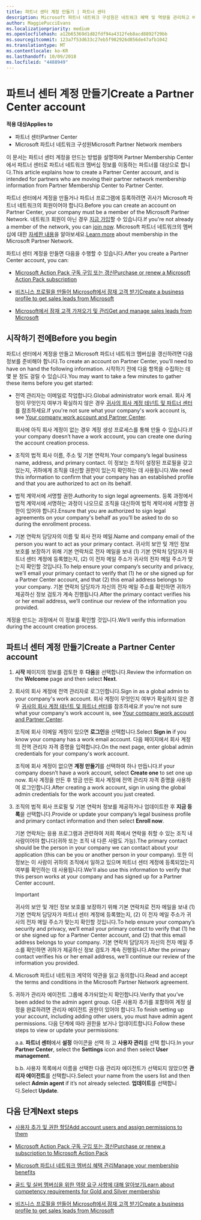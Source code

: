 ```yaml
---
title: 파트너 센터 계정 만들기 | 파트너 센터
description: Microsoft 파트너 네트워크 구성원은 네트워크 혜택 및 역량을 관리하고 비즈니스 프로필을 만들기 위해 파트너 센터 계정을 만들어야 합니다.
author: MaggiePucciEvans
ms.localizationpriority: medium
ms.openlocfilehash: a12b65369d1d82fdf94a4312feb8acd8892f29bb
ms.sourcegitcommit: 123a7f53d633c27eb5f982926d856de47afb1042
ms.translationtype: MT
ms.contentlocale: ko-KR
ms.lasthandoff: 10/09/2018
ms.locfileid: "4488949"
---
```

# <a name="create-a-partner-center-account"></a><span data-ttu-id="365d5-103">파트너 센터 계정 만들기</span><span class="sxs-lookup"><span data-stu-id="365d5-103">Create a Partner Center account</span></span>

**<span data-ttu-id="365d5-104">적용 대상</span><span class="sxs-lookup"><span data-stu-id="365d5-104">Applies to</span></span>**

-   <span data-ttu-id="365d5-105">파트너 센터</span><span class="sxs-lookup"><span data-stu-id="365d5-105">Partner Center</span></span>
-   <span data-ttu-id="365d5-106">Microsoft 파트너 네트워크 구성원</span><span class="sxs-lookup"><span data-stu-id="365d5-106">Microsoft Partner Network members</span></span>


<span data-ttu-id="365d5-107">이 문서는 파트너 센터 계정을 만드는 방법을 설명하며 Partner Membership Center에서 파트너 센터로 파트너 네트워크 멤버십 정보를 이동하는 파트너를 대상으로 합니다.</span><span class="sxs-lookup"><span data-stu-id="365d5-107">This article explains how to create a Partner Center account, and is intended for partners who are moving their partner network membership information from Partner Membership Center to Partner Center.</span></span> 

<span data-ttu-id="365d5-108">파트너 센터에서 계정을 만들거나 파트너 프로그램에 등록하려면 귀사가 Microsoft 파트너 네트워크의 회원이어야 합니다.</span><span class="sxs-lookup"><span data-stu-id="365d5-108">Before you can create an account on Partner Center, your company must be a member of the Microsoft Partner Network.</span></span> <span data-ttu-id="365d5-109">네트워크 회원이 아닌 경우 [지금 가입](https://partners.microsoft.com/PartnerProgram/simplifiedenrollment.aspx)할 수 있습니다.</span><span class="sxs-lookup"><span data-stu-id="365d5-109">If you're not already a member of the network, you can [join now](https://partners.microsoft.com/PartnerProgram/simplifiedenrollment.aspx).</span></span>  <span data-ttu-id="365d5-110">Microsoft 파트너 네트워크의 멤버십에 대한 [자세한 내용](https://partner.microsoft.com/membership)을 알아보세요.</span><span class="sxs-lookup"><span data-stu-id="365d5-110">[Learn more](https://partner.microsoft.com/membership) about membership in the Microsoft Partner Network.</span></span>  

<span data-ttu-id="365d5-111">파트너 센터 계정을 만들면 다음을 수행할 수 있습니다.</span><span class="sxs-lookup"><span data-stu-id="365d5-111">After you create a Partner Center account, you can:</span></span>

-   [<span data-ttu-id="365d5-112">Microsoft Action Pack 구독 구입 또는 갱신</span><span class="sxs-lookup"><span data-stu-id="365d5-112">Purchase or renew a Microsoft Action Pack subscription</span></span>](mpn-get-action-pack.md)

-   [<span data-ttu-id="365d5-113">비즈니스 프로필을 만들어 Microsoft에서 잠재 고객 받기</span><span class="sxs-lookup"><span data-stu-id="365d5-113">Create a business profile to get sales leads from Microsoft</span></span>](create-a-marketing-profile.md)

-   [<span data-ttu-id="365d5-114">Microsoft에서 잠재 고객 가져오기 및 관리</span><span class="sxs-lookup"><span data-stu-id="365d5-114">Get and manage sales leads from Microsoft</span></span>](responding-to-referrals.md)

## <a name="before-you-begin"></a><span data-ttu-id="365d5-115">시작하기 전에</span><span class="sxs-lookup"><span data-stu-id="365d5-115">Before you begin</span></span>

<span data-ttu-id="365d5-116">파트너 센터에서 계정을 만들고 Microsoft 파트너 네트워크 멤버십을 갱신하려면 다음 정보를 준비해야 합니다.</span><span class="sxs-lookup"><span data-stu-id="365d5-116">To create an account on Partner Center, you’ll need to have on hand the following information.</span></span> <span data-ttu-id="365d5-117">시작하기 전에 다음 항목을 수집하는 데 몇 분 정도 걸릴 수 있습니다.</span><span class="sxs-lookup"><span data-stu-id="365d5-117">You may want to take a few minutes to gather these items before you get started:</span></span>

-   <span data-ttu-id="365d5-118">전역 관리자는 이메일로 작업합니다.</span><span class="sxs-lookup"><span data-stu-id="365d5-118">Global administrator work email.</span></span> <span data-ttu-id="365d5-119">회사 계정이 무엇인지 여부가 확실하지 않은 경우 [귀사의 회사 계정 테넌트 및 파트너 센터](azure-active-directory-tenants-and-partner-center.md)를 참조하세요.</span><span class="sxs-lookup"><span data-stu-id="365d5-119">If you're not sure what your company's work account is, see [Your company work account and Partner Center](azure-active-directory-tenants-and-partner-center.md).</span></span>

    <span data-ttu-id="365d5-120">회사에 아직 회사 계정이 없는 경우 계정 생성 프로세스를 통해 만들 수 있습니다.</span><span class="sxs-lookup"><span data-stu-id="365d5-120">If your company doesn’t have a work account, you can create one during the account creation process.</span></span> 

-   <span data-ttu-id="365d5-121">조직의 법적 회사 이름, 주소 및 기본 연락처.</span><span class="sxs-lookup"><span data-stu-id="365d5-121">Your company’s legal business name, address, and primary contact.</span></span> <span data-ttu-id="365d5-122">이 정보는 조직이 설정된 프로필을 갖고 있는지, 귀하에게 조직을 대신할 권한이 있는지 확인하는 데 사용됩니다.</span><span class="sxs-lookup"><span data-stu-id="365d5-122">We need this information to confirm that your company has an established profile and that you are authorized to act on its behalf.</span></span> 

-   <span data-ttu-id="365d5-123">법적 계약서에 서명할 권한.</span><span class="sxs-lookup"><span data-stu-id="365d5-123">Authority to sign legal agreements.</span></span> <span data-ttu-id="365d5-124">등록 과정에서 법적 계약서에 서명하는 과정이 나오므로 조직을 대신하여 법적 계약서에 서명할 권한이 있어야 합니다.</span><span class="sxs-lookup"><span data-stu-id="365d5-124">Ensure that you are authorized to sign legal agreements on your company's behalf as you’ll be asked to do so during the enrollment process.</span></span>

-   <span data-ttu-id="365d5-125">기본 연락처 담당자의 이름 및 회사 전자 메일.</span><span class="sxs-lookup"><span data-stu-id="365d5-125">Name and company email of the person you want to act as your primary contact.</span></span> <span data-ttu-id="365d5-126">귀사의 보안 및 개인 정보 보호를 보장하기 위해 기본 연락처로 전자 메일을 보내 (1) 기본 연락처 담당자가 파트너 센터 계정에 등록했는지, (2) 이 전자 메일 주소가 귀사의 전자 메일 주소가 맞는지 확인할 것입니다.</span><span class="sxs-lookup"><span data-stu-id="365d5-126">To help ensure your company’s security and privacy, we’ll email your primary contact to verify that (1) he or she signed up for a Partner Center account, and that (2) this email address belongs to your company.</span></span> <span data-ttu-id="365d5-127">기본 연락처 담당자가 자신의 전자 메일 주소를 확인하면 귀하가 제공하신 정보 검토가 계속 진행됩니다.</span><span class="sxs-lookup"><span data-stu-id="365d5-127">After the primary contact verifies his or her email address, we’ll continue our review of the information you provided.</span></span>

<span data-ttu-id="365d5-128">계정을 만드는 과정에서 이 정보를 확인할 것입니다.</span><span class="sxs-lookup"><span data-stu-id="365d5-128">We’ll verify this information during the account creation process.</span></span> 
 
## <a name="create-a-partner-center-account"></a><span data-ttu-id="365d5-129">파트너 센터 계정 만들기</span><span class="sxs-lookup"><span data-stu-id="365d5-129">Create a Partner Center account</span></span>

1.  <span data-ttu-id="365d5-130">**시작** 페이지의 정보를 검토한 후 **다음**을 선택합니다.</span><span class="sxs-lookup"><span data-stu-id="365d5-130">Review the information on the **Welcome** page and then select **Next**.</span></span>

2.  <span data-ttu-id="365d5-131">회사의 회사 계정에 전역 관리자로 로그인합니다.</span><span class="sxs-lookup"><span data-stu-id="365d5-131">Sign in as a global admin to your company's work account.</span></span> <span data-ttu-id="365d5-132">회사 계정이 무엇인지 여부가 확실하지 않은 경우 [귀사의 회사 계정 테넌트 및 파트너 센터](azure-active-directory-tenants-and-partner-center.md)를 참조하세요.</span><span class="sxs-lookup"><span data-stu-id="365d5-132">If you're not sure what your company's work account is, see [Your company work account and Partner Center](azure-active-directory-tenants-and-partner-center.md).</span></span>

    <span data-ttu-id="365d5-133">조직에 회사 이메일 계정이 있으면 **로그인**을 선택합니다.</span><span class="sxs-lookup"><span data-stu-id="365d5-133">Select **Sign in** if you know your company has a work email account.</span></span> <span data-ttu-id="365d5-134">다음 페이지에서 회사 계정의 전역 관리자 자격 증명을 입력합니다.</span><span class="sxs-lookup"><span data-stu-id="365d5-134">On the next page, enter global admin credentials for your company's work account.</span></span> 

    <span data-ttu-id="365d5-135">조직에 회사 계정이 없으면 **계정 만들기**를 선택하여 하나 만듭니다.</span><span class="sxs-lookup"><span data-stu-id="365d5-135">If your company doesn’t have a work account, select **Create one** to set one up now.</span></span> <span data-ttu-id="365d5-136">회사 계정을 만든 후 방금 만든 회사 계정에 전역 관리자 자격 증명을 사용하여 로그인합니다.</span><span class="sxs-lookup"><span data-stu-id="365d5-136">After creating a work account, sign in using the global admin credentials for the work account you just created.</span></span>

3.  <span data-ttu-id="365d5-137">조직의 법적 회사 프로필 및 기본 연락처 정보를 제공하거나 업데이트한 후 **지금 등록**을 선택합니다.</span><span class="sxs-lookup"><span data-stu-id="365d5-137">Provide or update your company’s legal business profile and primary contact information and then select **Enroll now**.</span></span> 

    <span data-ttu-id="365d5-138">기본 연락처는 응용 프로그램과 관련하여 저희 쪽에서 연락을 취할 수 있는 조직 내 사람이어야 합니다(귀하 또는 조직 내 다른 사람도 가능).</span><span class="sxs-lookup"><span data-stu-id="365d5-138">The primary contact should be the person in your company we can contact about your application (this can be you or another person in your company).</span></span> <span data-ttu-id="365d5-139">또한 이 정보는 이 사람이 귀하의 조직에서 일하고 있으며 파트너 센터 계정에 등록되었는지 여부를 확인하는 데 사용됩니다.</span><span class="sxs-lookup"><span data-stu-id="365d5-139">We'll also use this information to verify that this person works at your company and has signed up for a Partner Center account.</span></span>

    > [!IMPORTANT]  
    > <span data-ttu-id="365d5-140">귀사의 보안 및 개인 정보 보호를 보장하기 위해 기본 연락처로 전자 메일을 보내 (1) 기본 연락처 담당자가 파트너 센터 계정에 등록했는지, (2) 이 전자 메일 주소가 귀사의 전자 메일 주소가 맞는지 확인할 것입니다.</span><span class="sxs-lookup"><span data-stu-id="365d5-140">To help ensure your company’s security and privacy, we’ll email your primary contact to verify that (1) he or she signed up for a Partner Center account, and (2) that this email address belongs to your company.</span></span> <span data-ttu-id="365d5-141">기본 연락처 담당자가 자신의 전자 메일 주소를 확인하면 귀하가 제공하신 정보 검토가 계속 진행됩니다.</span><span class="sxs-lookup"><span data-stu-id="365d5-141">After the primary contact verifies his or her email address, we’ll continue our review of the information you provided.</span></span>

4.  <span data-ttu-id="365d5-142">Microsoft 파트너 네트워크 계약의 약관을 읽고 동의합니다.</span><span class="sxs-lookup"><span data-stu-id="365d5-142">Read and accept the terms and conditions in the Microsoft Partner Network agreement.</span></span> 

5.  <span data-ttu-id="365d5-143">귀하가 관리자 에이전트 그룹에 추가되었는지 확인합니다.</span><span class="sxs-lookup"><span data-stu-id="365d5-143">Verify that you’ve been added to the admin agent group.</span></span> <span data-ttu-id="365d5-144">다른 사용자 추가를 포함하여 계정 설정을 완료하려면 관리자 에이전트 권한이 있어야 합니다.</span><span class="sxs-lookup"><span data-stu-id="365d5-144">To finish setting up your account, including adding other users, you must have admin agent permissions.</span></span> <span data-ttu-id="365d5-145">다음 단계에 따라 권한을 보거나 업데이트합니다.</span><span class="sxs-lookup"><span data-stu-id="365d5-145">Follow these steps to view or update your permissions:</span></span>

    <span data-ttu-id="365d5-146">a.</span><span class="sxs-lookup"><span data-stu-id="365d5-146">a.</span></span> <span data-ttu-id="365d5-147">**파트너 센터**에서 **설정** 아이콘을 선택 하 고 **사용자 관리**를 선택 합니다.</span><span class="sxs-lookup"><span data-stu-id="365d5-147">In your **Partner Center**, select the **Settings** icon and then select **User management**.</span></span>  

    <span data-ttu-id="365d5-148">b.</span><span class="sxs-lookup"><span data-stu-id="365d5-148">b.</span></span> <span data-ttu-id="365d5-149">사용자 목록에서 이름을 선택한 다음 관리자 에이전트가 선택되지 않았으면 **관리자 에이전트**를 선택합니다.</span><span class="sxs-lookup"><span data-stu-id="365d5-149">Select your name from the users list and then select **Admin agent** if it’s not already selected.</span></span> <span data-ttu-id="365d5-150">**업데이트**를 선택합니다.</span><span class="sxs-lookup"><span data-stu-id="365d5-150">Select **Update**.</span></span>  

## <a name="next-steps"></a><span data-ttu-id="365d5-151">다음 단계</span><span class="sxs-lookup"><span data-stu-id="365d5-151">Next steps</span></span>

-   [<span data-ttu-id="365d5-152">사용자 추가 및 권한 할당</span><span class="sxs-lookup"><span data-stu-id="365d5-152">Add account users and assign permissions to them</span></span>](create-user-accounts-and-set-permissions.md)

-   [<span data-ttu-id="365d5-153">Microsoft Action Pack 구독 구입 또는 갱신</span><span class="sxs-lookup"><span data-stu-id="365d5-153">Purchase or renew a subscription to Microsoft Action Pack</span></span>](mpn-get-action-pack.md)

-   [<span data-ttu-id="365d5-154">Microsoft 파트너 네트워크 멤버십 혜택 관리</span><span class="sxs-lookup"><span data-stu-id="365d5-154">Manage your membership benefits</span></span>](manage-your-partner-network-benefits.md)

-   [<span data-ttu-id="365d5-155">골드 및 실버 멤버십을 위한 역량 요구 사항에 대해 알아보기</span><span class="sxs-lookup"><span data-stu-id="365d5-155">Learn about competency requirements for Gold and Silver membership</span></span>](https://partner.microsoft.com/membership/competencies)

-   [<span data-ttu-id="365d5-156">비즈니스 프로필을 만들어 Microsoft에서 잠재 고객 받기</span><span class="sxs-lookup"><span data-stu-id="365d5-156">Create a business profile to get sales leads from Microsoft</span></span>](create-a-marketing-profile.md)